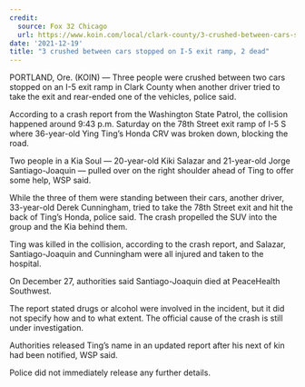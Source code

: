 ```yaml
---
credit:
  source: Fox 32 Chicago
  url: https://www.koin.com/local/clark-county/3-crushed-between-cars-stopped-on-i-5-exit-ramp-1-dead/
date: '2021-12-19'
title: "3 crushed between cars stopped on I-5 exit ramp, 2 dead"
---
```

PORTLAND, Ore. (KOIN) — Three people were crushed between two cars stopped on an I-5 exit ramp in Clark County when another driver tried to take the exit and rear-ended one of the vehicles, police said.

According to a crash report from the Washington State Patrol, the collision happened around 9:43 p.m. Saturday on the 78th Street exit ramp of I-5 S where 36-year-old Ying Ting’s Honda CRV was broken down, blocking the road.

Two people in a Kia Soul — 20-year-old Kiki Salazar and 21-year-old Jorge Santiago-Joaquin — pulled over on the right shoulder ahead of Ting to offer some help, WSP said.

While the three of them were standing between their cars, another driver, 33-year-old Derek Cunningham, tried to take the 78th Street exit and hit the back of Ting’s Honda, police said. The crash propelled the SUV into the group and the Kia behind them.

Ting was killed in the collision, according to the crash report, and Salazar, Santiago-Joaquin and Cunningham were all injured and taken to the hospital.

On December 27, authorities said Santiago-Joaquin died at PeaceHealth Southwest.

The report stated drugs or alcohol were involved in the incident, but it did not specify how and to what extent. The official cause of the crash is still under investigation.

Authorities released Ting’s name in an updated report after his next of kin had been notified, WSP said.

Police did not immediately release any further details.

